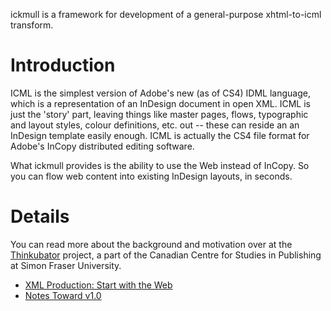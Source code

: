 ickmull is a framework for development of a general-purpose xhtml-to-icml transform.

# Introduction #

ICML is the simplest version of Adobe's new (as of CS4) IDML language, which is a representation of an InDesign document in open XML. ICML is just the 'story' part, leaving things like master pages, flows, typographic and layout styles, colour definitions, etc. out -- these can reside an an InDesign template easily enough. ICML is actually the CS4 file format for Adobe's InCopy distributed editing software.

What ickmull provides is the ability to use the Web instead of InCopy. So you can flow web content into existing InDesign layouts, in seconds.


# Details #

You can read more about the background and motivation over at the [Thinkubator](http://www.ccsp.sfu.ca/wikis/AboutTKBR) project, a part of the Canadian Centre for Studies in Publishing at Simon Fraser University.

  * [XML Production: Start with the Web](http://thinkubator.ccsp.sfu.ca/wikis/xmlProduction/XMLProductionStartWithTheWeb)
  * [Notes Toward v1.0](http://thinkubator.ccsp.sfu.ca/wikis/xmlProduction/NotesTowardV10)